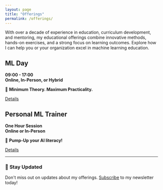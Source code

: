 ```yaml
---
layout: page
title: "Offerings"
permalink: /offerings/
---
```


With over a decade of experience in education, curriculum development, and mentoring, 
my educational offerings combine innovative methods, hands-on exercises, and a strong 
focus on learning outcomes. Explore how I can help you or your organization excel in 
machine learning education.


<div class="campaign-container">
  <div class="campaign-card">
    <div class="campaign-card-content">
      <h2 class="campaign-title">ML Day</h2>
      <p class="campaign-details">
       <strong>09:00 - 17:00</strong> <br>
       <strong>Online, In-Person, or Hybrid</strong> <br>
      </p>
      <p class="campaign-features">
        🚀 <strong>Minimum Theory. Maximum Practicality.</strong> 
      </p>
      <a href="{{ site.baseurl }}/aml-day/" class="campaign-btn">Details</a>
    </div>
  </div>

  <div class="campaign-card">
    <div class="campaign-card-content">
      <h2 class="campaign-title">Personal ML Trainer</h2>
      <p class="campaign-details">
        <strong>One Hour Session</strong> <br>
        <strong>Online or In-Person</strong> <br>
      </p>
      <p class="campaign-features">
        🚀 <strong>Pump-Up your AI literacy!</strong> 
      </p>
      <a href="{{ site.baseurl }}/personal-ml-coach/" class="campaign-btn">Details</a>
    </div>
  </div>
</div>

---

### 📢 **Stay Updated**
Don't miss out on updates about my offerings. [Subscribe](https://forms.gle/ynW3ge87es84SXdN6) to my newsletter today!


